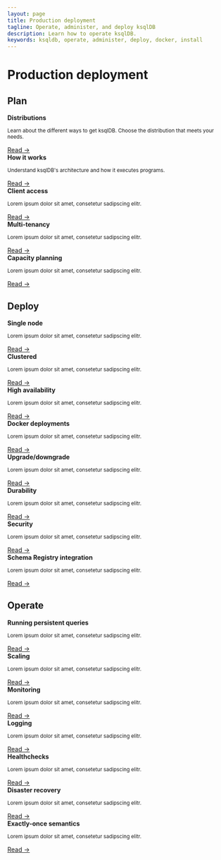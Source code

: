 ```yaml
---
layout: page
title: Production deployment
tagline: Operate, administer, and deploy ksqlDB
description: Learn how to operate ksqlDB.
keywords: ksqldb, operate, administer, deploy, docker, install
---
```


# Production deployment

## Plan

<div class="cards">
  <div class="card operations">
    <strong>Distributions</strong>
    <p class="card-body"><small>Learn about the different ways to get ksqlDB. Choose the distribution that meets your needs.</small></p>
    <a href="/production-deployment/distributions">Read →</a>
  </div>

  <div class="card operations">
    <strong>How it works</strong>
    <p class="card-body"><small>Understand ksqlDB's architecture and how it executes programs.</small></p>
    <a href="/production-deployment/how-it-works">Read →</a>
  </div>
</div>

<div class="cards">
  <div class="card operations">
    <strong>Client access</strong>
    <p class="card-body"><small>Lorem ipsum dolor sit amet, consetetur sadipscing elitr.</small></p>
    <a href="/production-deployment/client-access">Read →</a>
  </div>

  <div class="card operations">
    <strong>Multi-tenancy</strong>
    <p class="card-body"><small>Lorem ipsum dolor sit amet, consetetur sadipscing elitr.</small></p>
    <a href="/production-deployment/multi-tenancy">Read →</a>
  </div>

  <div class="card operations">
    <strong>Capacity planning</strong>
    <p class="card-body"><small>Lorem ipsum dolor sit amet, consetetur sadipscing elitr.</small></p>
    <a href="/production-deployment/capacity-planning">Read →</a>
  </div>
</div>

## Deploy

<div class="cards">
  <div class="card operations">
    <strong>Single node</strong>
    <p class="card-body"><small>Lorem ipsum dolor sit amet, consetetur sadipscing elitr.</small></p>
    <a href="/production-deployment/single-node">Read →</a>
  </div>

  <div class="card operations">
    <strong>Clustered</strong>
    <p class="card-body"><small>Lorem ipsum dolor sit amet, consetetur sadipscing elitr.</small></p>
    <a href="/production-deployment/clustered">Read →</a>
  </div>

  <div class="card operations">
    <strong>High availability</strong>
    <p class="card-body"><small>Lorem ipsum dolor sit amet, consetetur sadipscing elitr.</small></p>
    <a href="/production-deployment/high-availability">Read →</a>
  </div>
</div>

<div class="cards">
  <div class="card operations">
    <strong>Docker deployments</strong>
    <p class="card-body"><small>Lorem ipsum dolor sit amet, consetetur sadipscing elitr.</small></p>
    <a href="/production-deployment/docker-deployments">Read →</a>
  </div>

  <div class="card operations">
    <strong>Upgrade/downgrade</strong>
    <p class="card-body"><small>Lorem ipsum dolor sit amet, consetetur sadipscing elitr.</small></p>
    <a href="/production-deployment/upgrade-downgrade">Read →</a>
  </div>

  <div class="card operations">
    <strong>Durability</strong>
    <p class="card-body"><small>Lorem ipsum dolor sit amet, consetetur sadipscing elitr.</small></p>
    <a href="/production-deployment/durability">Read →</a>
  </div>
</div>

<div class="cards">
  <div class="card operations">
    <strong>Security</strong>
    <p class="card-body"><small>Lorem ipsum dolor sit amet, consetetur sadipscing elitr.</small></p>
    <a href="/production-deployment/security">Read →</a>
  </div>

  <div class="card operations">
    <strong>Schema Registry integration</strong>
    <p class="card-body"><small>Lorem ipsum dolor sit amet, consetetur sadipscing elitr.</small></p>
    <a href="/production-deployment/schema-registry-integration">Read →</a>
  </div>
</div>

## Operate

<div class="cards">
  <div class="card operations">
    <strong>Running persistent queries</strong>
    <p class="card-body"><small>Lorem ipsum dolor sit amet, consetetur sadipscing elitr.</small></p>
    <a href="/production-deployment/running-persistent-queries">Read →</a>
  </div>

  <div class="card operations">
    <strong>Scaling</strong>
    <p class="card-body"><small>Lorem ipsum dolor sit amet, consetetur sadipscing elitr.</small></p>
    <a href="/production-deployment/scaling">Read →</a>  
  </div>
</div>

<div class="cards">
  <div class="card operations">
    <strong>Monitoring</strong>
    <p class="card-body"><small>Lorem ipsum dolor sit amet, consetetur sadipscing elitr.</small></p>
    <a href="/production-deployment/monitoring">Read →</a>  
  </div>

  <div class="card operations">
    <strong>Logging</strong>
    <p class="card-body"><small>Lorem ipsum dolor sit amet, consetetur sadipscing elitr.</small></p>
    <a href="/production-deployment/logging">Read →</a>
  </div>

  <div class="card operations">
    <strong>Healthchecks</strong>
    <p class="card-body"><small>Lorem ipsum dolor sit amet, consetetur sadipscing elitr.</small></p>
    <a href="/production-deployment/healthchecks">Read →</a>
  </div>
</div>

<div class="cards">
  <div class="card operations">
    <strong>Disaster recovery</strong>
    <p class="card-body"><small>Lorem ipsum dolor sit amet, consetetur sadipscing elitr.</small></p>
    <a href="/production-deployment/disaster-recovery">Read →</a>
  </div>

  <div class="card operations">
    <strong>Exactly-once semantics</strong>
    <p class="card-body"><small>Lorem ipsum dolor sit amet, consetetur sadipscing elitr.</small></p>
    <a href="/production-deployment/exactly-once-semantics">Read →</a>
  </div>
</div>
